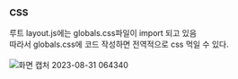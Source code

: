 ### CSS

루트 layout.js에는 globals.css파일이 import 되고 있음<br/>
따라서 globals.css에 코드 작성하면 전역적으로 css 먹일 수 있다.<br/><br/>
![화면 캡처 2023-08-31 064340](https://github.com/jungjang/NEXT.js-summary/assets/109060295/689a6446-0e50-412d-9d24-513d26cef2a8)
